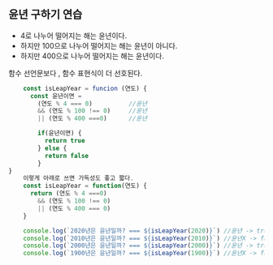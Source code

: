 윤년 구하기 연습
---
- 4로 나누어 떨어지는 해는 윤년이다.
- 하지만 100으로 나누어 떨어지는 해는 윤년이 아니다.
- 하지만 400으로 나누어 떨어지는 해는 윤년이다.

함수 선언문보다 , 함수 표현식이 더 선호된다.

```javascript
    const isLeapYear = funcion (연도) {
      const 윤년이면 = 
        (연도 % 4 === 0)          //윤년
        && (연도 % 100 !== 0)     //윤년
        || (연도 % 400 ===0)      //윤년

        if(윤년이면) {
          return true
        } else {
          return false
        }
}
    이렇게 아래로 쓰면 가독성도 좋고 짧다.
    const isLeapYear = function(연도) {
      return (연도 % 4 ===0)
        && (연도 % 100 !== 0)
        || (연도 % 400 === 0)
    }

    console.log(`2020년은 윤년일까? === ${isLeapYear(2020)}`) //윤년 -> true
    console.log(`2010년은 윤년일까? === ${isLeapYear(2010)}`) //윤년X -> false
    console.log(`2000년은 윤년일까? === ${isLeapYear(2000)}`) //윤년 -> true
    console.log(`1900년은 윤년일까? === ${isLeapYear(1900)}`) //윤년X -> false
```
